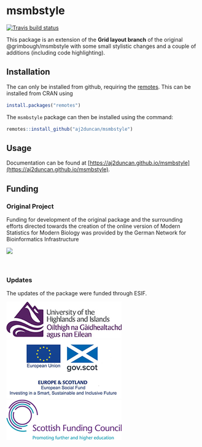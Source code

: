 # **msmbstyle**

<!-- badges: start -->
[![Travis build status](https://travis-ci.com/aj2duncan/msmbstyle.svg?branch=master)](https://travis-ci.com/aj2duncan/msmbstyle)
<!-- badges: end -->

This package is an extension of the **Grid layout branch** of the original @grimbough/msmbstyle with some small stylistic changes and a couple of additions (including code highlighting).


## Installation

The can only be installed from github, requiring the [remotes](https://github.com/r-lib/remotes). This can be installed from CRAN using

```r
install.packages("remotes")
```

The `msmbstyle` package can then be installed using the command:

```r
remotes::install_github("aj2duncan/msmbstyle")
```

## Usage

Documentation can be found at [https://aj2duncan.github.io/msmbstyle](https://aj2duncan.github.io/msmbstyle).

## Funding 

### Original Project

Funding for development of the original package and the surrounding efforts directed towards the creation of the online version of Modern Statistics for Modern Biology was provided by the German Network for Bioinformatics Infrastructure

<a href="http://www.denbi.de"><img src="https://tess.elixir-europe.org/system/content_providers/images/000/000/063/original/deNBI_Logo_rgb.jpg" width="400" align="left"></a><br><br><br>

### Updates

The updates of the package were funded through ESIF.

![](images/small-UHI_Logo.png)
![](images/small-ESF_logo2.png)
![](images/small-SFC_colour_logo.png)